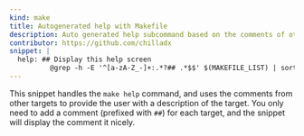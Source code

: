 ```yaml
---
kind: make
title: Autogenerated help with Makefile
description: Auto generated help subcommand based on the comments of other targets.
contributor: https://github.com/chilladx
snippet: |
  help: ## Display this help screen
          @grep -h -E '^[a-zA-Z_-]+:.*?## .*$$' $(MAKEFILE_LIST) | sort | awk 'BEGIN {FS = ":.*?## "}; {printf "\033[36m%-30s\033[0m %s\n", $$1, $$2}'
---
```


This snippet handles the `make help` command, and uses the comments from other targets to provide the user with a description of the target. You only need to add a comment (prefixed with `##`) for each target, and the snippet will display the comment it nicely.